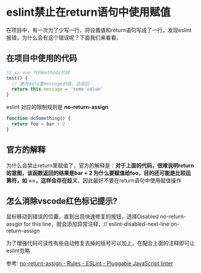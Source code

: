 
# eslint禁止在return语句中使用赋值

在项目中，有一次为了少写一行，将设置值和return语句写成了一行，发现eslint报错，为什么会有这个错误呢？下面我们来看看。

## 在项目中使用的代码
```js
// xx.vue 代码methods片段
test() {
  // 更改data里message的值，且返回
  return this.message = 'some value'
}
```

eslint 对应的限制规则是 **no-return-assign**
```js
function doSomething() {
  return foo = bar + 2
}
```

## 官方的解释
为什么会禁止return里赋值了，官方的解释是：**对于上面的代码，很难说明return的意图，该函数返回的结果是bar + 2 为什么要赋值给foo，目的还可能是比较运算符，如 ==，这样会存在歧义**，因此最好不要在return语句中使用赋值操作



## 怎么消除vscode红色标记提示?

鼠标移动到错误的位置，直到出现快速修复的按钮，选择Disabled no-return-assgin for this line，就会添加异常注释，// eslint-disabled-next-line on-return-assign

为了增强代码可读性有些自动修复去掉的括号可以加上，在配合上面的注释即可让eslint忽略


参考: [no-return-assign - Rules - ESLint - Pluggable JavaScript linter](https://eslint.org/docs/rules/no-return-assign)